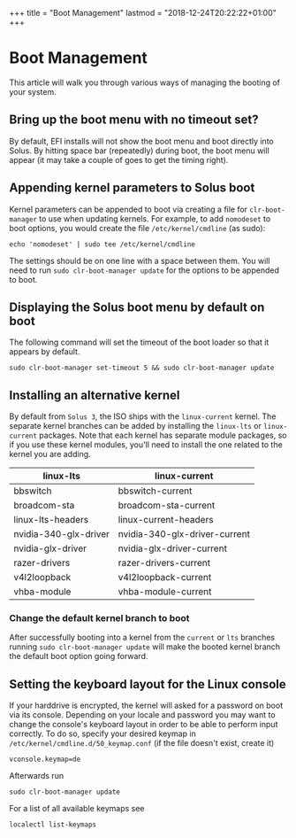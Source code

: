 +++
title = "Boot Management"
lastmod = "2018-12-24T20:22:22+01:00"
+++
# Boot Management

This article will walk you through various ways of managing the booting of your system.

## Bring up the boot menu with no timeout set?

By default, EFI installs will not show the boot menu and boot directly into Solus. By hitting space bar (repeatedly) during boot, the boot menu will appear (it may take a couple of goes to get the timing right).

## Appending kernel parameters to Solus boot

Kernel parameters can be appended to boot via creating a file for `clr-boot-manager` to use when updating kernels. For example, to add `nomodeset` to boot options, you would create the file `/etc/kernel/cmdline` (as sudo):

```
echo 'nomodeset' | sudo tee /etc/kernel/cmdline
```

The settings should be on one line with a space between them. You will need to run `sudo clr-boot-manager update` for the options to be appended to boot.

## Displaying the Solus boot menu by default on boot

The following command will set the timeout of the boot loader so that it appears by default.

```
sudo clr-boot-manager set-timeout 5 && sudo clr-boot-manager update
```

## Installing an alternative kernel

By default from `Solus 3`, the ISO ships with the `linux-current` kernel. The separate kernel branches can be added by installing the `linux-lts` or `linux-current` packages. Note that each kernel has separate module packages, so if you use these kernel modules, you'll need to install the one related to the kernel you are adding.

|linux-lts               |linux-current                   |
|------------------------|--------------------------------|
|bbswitch                |bbswitch-current                |
|broadcom-sta            |broadcom-sta-current            |
|linux-lts-headers       |linux-current-headers           |
|nvidia-340-glx-driver   |nvidia-340-glx-driver-current   |
|nvidia-glx-driver       |nvidia-glx-driver-current       |
|razer-drivers           |razer-drivers-current           |
|v4l2loopback            |v4l2loopback-current            |
|vhba-module             |vhba-module-current             |

### Change the default kernel branch to boot

After successfully booting into a kernel from the `current` or `lts` branches running `sudo clr-boot-manager update` will make the booted kernel branch the default boot option going forward.

## Setting the keyboard layout for the Linux console

If your harddrive is encrypted, the kernel will asked for a password on boot via its console. Depending on your locale and password you may want to change the console's keyboard layout in order to be able to perform input correctly. To do so, specify your desired keymap in `/etc/kernel/cmdline.d/50_keymap.conf` (if the file doesn't exist, create it)

```
vconsole.keymap=de
```

Afterwards run

```
sudo clr-boot-manager update
```

For a list of all available keymaps see

```
localectl list-keymaps
```

